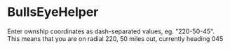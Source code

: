 # BullsEyeHelper
Enter ownship coordinates as dash-separated values, eg. "220-50-45". This means that you are on radial 220, 50 miles out, currently heading 045
